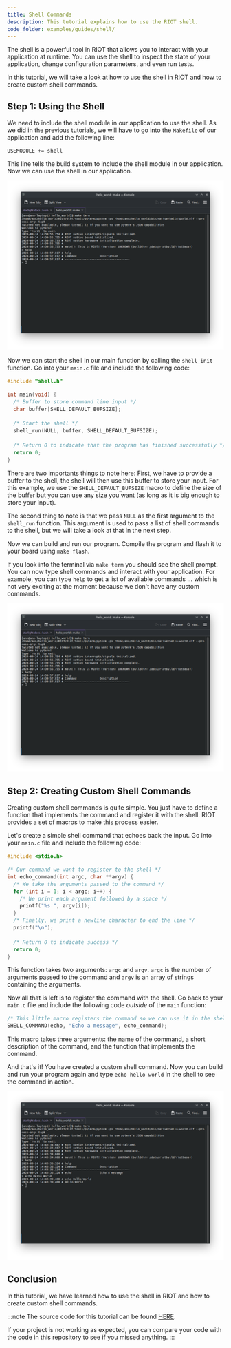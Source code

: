 ```yaml
---
title: Shell Commands
description: This tutorial explains how to use the RIOT shell.
code_folder: examples/guides/shell/
---
```


The shell is a powerful tool in RIOT that allows you to interact
with your application at runtime.
You can use the shell to inspect the state of your application,
change configuration parameters, and even run tests.

In this tutorial, we will take a look at how to use the shell in RIOT
and how to create custom shell commands.

## Step 1: Using the Shell

We need to include the shell module in our application to use the shell.
As we did in the previous tutorials, we will have to go into the `Makefile`
of our application and add the following line:

```make
USEMODULE += shell
```

This line tells the build system to include the shell module in our application.
Now we can use the shell in our application.

![The Makefile in Visual Studio Code](img/shell/01_makefile.png)

Now we can start the shell in our main function by calling the `shell_init` function.
Go into your `main.c` file and include the following code:

```c title="The include so we can use the shell"
#include "shell.h"
```

```c title="The main function"
int main(void) {
  /* Buffer to store command line input */
  char buffer[SHELL_DEFAULT_BUFSIZE];

  /* Start the shell */
  shell_run(NULL, buffer, SHELL_DEFAULT_BUFSIZE);

  /* Return 0 to indicate that the program has finished successfully */
  return 0;
}
```

There are two importants things to note here:
First, we have to provide a buffer to the shell,
the shell will then use this buffer to store your input.
For this example,
we use the `SHELL_DEFAULT_BUFSIZE` macro to define the size of the buffer
but you can use any size you want (as long as it is big enough to store your input).

The second thing to note is that we pass `NULL` as the first argument to the `shell_run` function.
This argument is used to pass a list of shell commands to the shell,
but we will take a look at that in the next step.

Now we can build and run our program.
Compile the program and flash it to your board using `make flash`.

If you look into the terminal via `make term` you should see the shell prompt.
You can now type shell commands and interact with your application.
For example, you can type `help` to get a list of available commands
... which is not very exciting at the moment because we don't have any custom commands.

![The shell prompt](img/shell/02_shell.png)

## Step 2: Creating Custom Shell Commands

Creating custom shell commands is quite simple.
You just have to define a function that implements the command and register it with the shell.
RIOT provides a set of macros to make this process easier.

Let's create a simple shell command that echoes back the input.
Go into your `main.c` file and include the following code:

```c title="The include so we can print to the console"
#include <stdio.h>
```

```c title="The function that implements the echo command"
/* Our command we want to register to the shell */
int echo_command(int argc, char **argv) {
  /* We take the arguments passed to the command */
  for (int i = 1; i < argc; i++) {
    /* We print each argument followed by a space */
    printf("%s ", argv[i]);
  }
  /* Finally, we print a newline character to end the line */
  printf("\n");

  /* Return 0 to indicate success */
  return 0;
}
```

This function takes two arguments:
`argc` and `argv`. `argc` is the number of arguments passed to the command
and `argv` is an array of strings containing the arguments.

Now all that is left is to register the command with the shell.
Go back to your `main.c` file and include the following code _outside_ of the `main` function:

```c title="Register the command with the shell"
/* This little macro registers the command so we can use it in the shell */
SHELL_COMMAND(echo, "Echo a message", echo_command);

```

This macro takes three arguments: the name of the command,
a short description of the command, and the function that implements the command.

And that's it! You have created a custom shell command.
Now you can build and run your program again and type
`echo hello world` in the shell to see the command in action.

![The echo command in action](img/shell/03_echo.png)

## Conclusion

In this tutorial, we have learned how to use the shell in RIOT
and how to create custom shell commands.

:::note
The source code for this tutorial can be found
[HERE](https://github.com/RIOT-OS/RIOT/tree/master/examples/guides/shell).

If your project is not working as expected,
you can compare your code with the code in this repository to see if you missed anything.
:::
